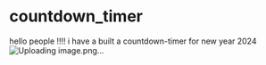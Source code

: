# countdown_timer
hello people !!!!
i have a built a countdown-timer for new year 2024
![Uploading image.png…]()
